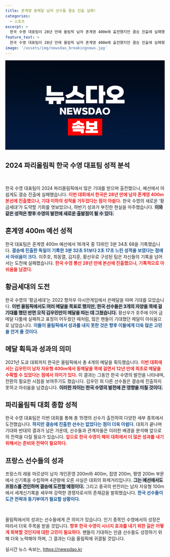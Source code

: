 ```yaml
---
title: 혼계영 동메달 남자 선수들 결승 진출 실패!
categories:
  - 스포츠
excerpt: >
  한국 수영 대표팀이 28년 만에 올림픽 남자 혼계영 400m에 출전했지만 결승 진출에 실패했습니다. 기대를 모은 황선우는 결승 진출조차 못 하며 아쉬움을 남겼습니다. 과연 황금세대가 다음 올림픽에서는 어떤 성과를 낼 수 있을까요?
feature_text: >
  한국 수영 대표팀이 28년 만에 올림픽 남자 혼계영 400m에 출전했지만 결승 진출에 실패했습니다. 기대를 모은 황선우는 결승 진출조차 못 하며 아쉬움을 남겼습니다. 과연 황금세대가 다음 올림픽에서는 어떤 성과를 낼 수 있을까요?
image: '/assets/img/newsdao_breakingnews.jpg'
---
```


<p><img src="/assets/img/newsdao_breakingnews.jpg" alt="bookingtag 속보" /></p>

<h2 data-ke-size="size26">2024 파리올림픽 한국 수영 대표팀 성적 분석</h2>

<p data-ke-size="size16">&nbsp;</p>

<p>한국 수영 대표팀이 2024 파리올림픽에서 많은 기대를 받으며 출전했으나, 예선에서 아쉽게도 결승 진출에 실패했습니다. <b><span style="color: #ee2323;">이번 대회에서 한국은 28년 만에 남자 혼계영 400m 본선에 진출했으나, 기대 이하의 성적을 거두었다는 점이 아쉽다.</span></b> 한국 수영의 새로운 ‘황금세대’가 도약할 기회를 엿보았으나, 하반기 성과가 부진한 현실을 마주했습니다. <b><span style="background-color: #21538527;">이와 같은 성적은 향후 수영의 발전에 새로운 출발점이 될 수 있다.</span></b> </p>

<h2 data-ke-size="size26">혼계영 400m 예선 성적</h2>

<p>한국 대표팀은 혼계영 400m 예선에서 16개국 중 13위인 3분 34초 68을 기록했습니다. <b><span style="color: #1a5490;">결승에 진출한 독일이 기록한 3분 32초 51보다 2초 17초 느린 성적을 보였다는 점에서 아쉬움이 크다.</span></b> 이주호, 최동열, 김지훈, 황선우로 구성된 팀은 자신들의 기록을 넘어서는 도전에 실패했습니다. <b><span style="color: #ee2323;">한국 수영 통산 28년 만에 본선에 진출했으나, 기록적으로 아쉬움을 남겼다.</span></b></p>

<h2 data-ke-size="size26">황금세대의 도전</h2>

<p>한국 수영의 ‘황금세대’는 2022 항저우 아시안게임에서 은메달을 따며 기대를 모았습니다. <b><span style="background-color: #21538527;">이번 올림픽에서도 여러 메달을 목표로 했지만, 한국 선수들은 3개의 자양을 목에 걸 기대를 했던 반면 오직 김우민만이 메달을 따는 데 그쳤습니다.</span></b> 황선우가 호주에 이어 금메달 다툼에 실패하고 표정이 어두웠던 때처럼, 많은 팬들이 기대했던 메달이 아쉬움으로 남았습니다. <b><span style="color: #1a5490;">이들이 올림픽에서 성과를 내지 못한 것은 향후 이들에게 더욱 많은 고민을 안겨 줄 것이다.</span></b></p>

<h2 data-ke-size="size26">메달 획득과 성과의 의미</h2>

<p>2021년 도쿄 대회까지 한국은 올림픽에서 총 4개의 메달을 획득했습니다. <b><span style="color: #ee2323;">이번 대회에서는 김우민이 남자 자유형 400m에서 동메달을 목에 걸면서 12년 만에 최초로 메달을 수확할 수 있었다는 점에서 의미가 있다.</span></b> 이 결과는 그동안 한국 수영의 발전을 나타내며, 전환의 필요한 시점을 보여주기도 했습니다. 김우민 외 다른 선수들은 결승에 진출하지 못하고 아쉬움을 남겼습니다. <b><span style="background-color: #21538527;">이러한 차이는 한국 수영의 발전에 큰 영향을 미칠 것이다.</span></b></p>

<h2 data-ke-size="size26">파리올림픽 대회 종합 성적</h2>

<p>한국 수영 대표팀은 이번 대회를 통해 총 15명의 선수가 출전하여 다양한 세부 종목에서 도전했습니다. <b><span style="color: #1a5490;">하지만 결승에 진출한 선수는 없었다는 점이 더욱 아쉽다.</span></b> 대회가 끝나며 기대와 반대의 결과가 남은 가운데, 선수들과 관계자들은 이러한 배경을 분석해 앞으로의 전력을 다질 필요가 있습니다. <b><span style="color: #ee2323;">앞으로 한국 수영이 해외 대회에서 더 많은 성과를 내기 위해서는 준비와 전략이 필요하다.</span></b></p>

<h2 data-ke-size="size26">프랑스 선수들의 성과</h2>

<p>프랑스의 레옹 마르샹이 남자 개인혼영 200m와 400m, 접영 200m, 평영 200m 부문에서 신기록을 수립하며 4관왕에 오른 사실은 대회의 화제거리입니다. <b><span style="background-color: #21538527;">그는 예선에서도 프랑스를 견인하며 결승에 도전할 예정이다.</span></b> 그리고 중국의 판잔러는 남자 자유형 100m에서 세계신기록을 세우며 강력한 경쟁자로서의 존재감을 발휘했습니다. <b><span style="color: #1a5490;">한국 선수들이 도큰 전략과 동기부여가 필요할 상황이다.</span></b></p>

<p data-ke-size="size16">&nbsp;</p>

<p>올림픽에서의 성과는 선수들에게 큰 의미가 있습니다. 인기 종목인 수영에서의 성장은 따라서 더욱 주목을 받을 것입니다. <b><span style="color: #ee2323;">향후 한국 수영이 시너지 효과를 내기 위한 길은 어떻게 회복할 것인지에 대한 고민이 필요하다.</span></b> 팬들이 기대하는 만큼 선수들도 성장하기 위해 더욱 노력해야 하며, 그 결과는 다음 올림픽에 귀결될 것입니다.</p>
실시간 뉴스 속보는, <a href="https://newsdao.kr" rel="dofollow">https://newsdao.kr</a>


